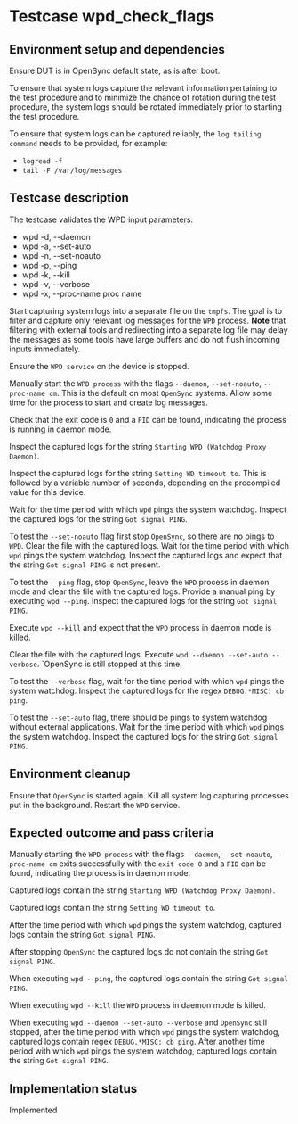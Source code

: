# Testcase wpd_check_flags

## Environment setup and dependencies

Ensure DUT is in OpenSync default state, as is after boot.

To ensure that system logs capture the relevant information pertaining to the test procedure and to minimize the chance
of rotation during the test procedure, the system logs should be rotated immediately prior to starting the test
procedure.

To ensure that system logs can be captured reliably, the `log tailing command` needs to be provided, for example:

* `logread -f`
* `tail -F /var/log/messages`

## Testcase description

The testcase validates the WPD input parameters:

* wpd -d, --daemon
* wpd -a, --set-auto
* wpd -n, --set-noauto
* wpd -p, --ping
* wpd -k, --kill
* wpd -v, --verbose
* wpd -x, --proc-name proc name

Start capturing system logs into a separate file on the `tmpfs`. The goal is to filter and capture only relevant log
messages for the `WPD` process. **Note** that filtering with external tools and redirecting into a separate log file may
delay the messages as some tools have large buffers and do not flush incoming inputs immediately.

Ensure the `WPD service` on the device is stopped.

Manually start the `WPD process` with the flags `--daemon`, `--set-noauto`, `--proc-name cm`. This is the default on
most `OpenSync` systems. Allow some time for the process to start and create log messages.

Check that the exit code is `0` and a `PID` can be found, indicating the process is running in daemon mode.

Inspect the captured logs for the string `Starting WPD (Watchdog Proxy Daemon)`.

Inspect the captured logs for the string `Setting WD timeout to`. This is followed by a variable number of seconds,
depending on the precompiled value for this device.

Wait for the time period with which `wpd` pings the system watchdog.
Inspect the captured logs for the string `Got signal PING`.

To test the `--set-noauto` flag first stop `OpenSync`, so there are no pings to `WPD`. Clear the file with the captured
logs. Wait for the time period with which `wpd` pings the system watchdog. Inspect the captured logs and expect that the
string `Got signal PING` is not present.

To test the `--ping` flag, stop `OpenSync`, leave the `WPD` process in daemon mode and clear the file with the captured
logs. Provide a manual ping by executing `wpd --ping`. Inspect the captured logs for the string `Got signal PING`.

Execute `wpd --kill` and expect that the `WPD` process in daemon mode is killed.

Clear the file with the captured logs. Execute `wpd --daemon --set-auto --verbose`. `OpenSync is still stopped at this
time.

To test the `--verbose` flag, wait for the time period with which `wpd` pings the system watchdog. Inspect the captured
logs for the regex `DEBUG.*MISC: cb ping`.

To test the `--set-auto` flag, there should be pings to system watchdog without external applications. Wait for
the time period with which `wpd` pings the system watchdog. Inspect the captured logs for the string `Got signal PING`.

## Environment cleanup

Ensure that `OpenSync` is started again. Kill all system log capturing processes put in the background. Restart the
`WPD` service.

## Expected outcome and pass criteria

Manually starting the `WPD process` with the flags `--daemon`, `--set-noauto`, `--proc-name cm` exits successfully with
the `exit code 0` and a `PID` can be found, indicating the process is in daemon mode.

Captured logs contain the string `Starting WPD (Watchdog Proxy Daemon)`.

Captured logs contain the string `Setting WD timeout to`.

After the time period with which `wpd` pings the system watchdog, captured logs contain the string `Got signal PING`.

After stopping `OpenSync` the captured logs do not contain the string `Got signal PING`.

When executing `wpd --ping`, the captured logs contain the string `Got signal PING`.

When executing `wpd --kill` the `WPD` process in daemon mode is killed.

When executing `wpd --daemon --set-auto --verbose` and `OpenSync` still stopped, after the time period with which `wpd`
pings the system watchdog, captured logs contain regex `DEBUG.*MISC: cb ping`. After another time period with which
`wpd` pings the system watchdog, captured logs contain the string `Got signal PING`.

## Implementation status

Implemented
